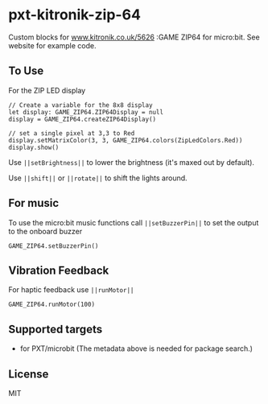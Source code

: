 # pxt-kitronik-zip-64

Custom blocks for www.kitronik.co.uk/5626 :GAME ZIP64 for micro:bit. 
See website for example code.

## To Use
For the ZIP LED display

```blocks
// Create a variable for the 8x8 display
let display: GAME_ZIP64.ZIP64Display = null
display = GAME_ZIP64.createZIP64Display()

// set a single pixel at 3,3 to Red
display.setMatrixColor(3, 3, GAME_ZIP64.colors(ZipLedColors.Red))
display.show()

```
Use ``||setBrightness||`` to lower the brightness (it's maxed out by default).

Use ``||shift||`` or ``||rotate||`` to shift the lights around.

## For music
To use the micro:bit music functions call ``||setBuzzerPin||`` to set the output to the onboard buzzer

```blocks 
GAME_ZIP64.setBuzzerPin()
```
## Vibration Feedback
For haptic feedback use ``||runMotor||``
```blocks
GAME_ZIP64.runMotor(100)
```

## Supported targets

* for PXT/microbit
(The metadata above is needed for package search.)

## License

MIT
